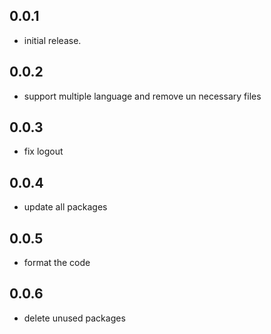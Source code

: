 ## 0.0.1

* initial release.

## 0.0.2

* support multiple language and remove un necessary files

## 0.0.3

* fix logout

## 0.0.4

* update all packages

## 0.0.5

* format the code 

## 0.0.6

* delete unused packages